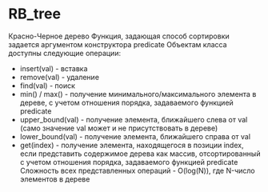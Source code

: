 # RB_tree
Красно-Черное дерево
Функция, задающая способ сортировки задается аргументом конструктора predicate
Объектам класса доступны следующие операции:
  * insert(val) - вставка 
  * remove(val) - удаление
  * find(val) - поиск
  * min() / max() - получение минимального/максимального элемента в дереве, с учетом отношения порядка, задаваемого функцией predicate
  * upper_bound(val) - получение элемента, ближайшего слева от val (само значение val может и не присутствовать в дереве) 
  * lower_bound(val) - получение элемента, ближайшего справа от val 
  * get(index) - получение элемента, находящегося в позиции index, если представить содержимое дерева как массив, отсортированный с учетом отношения порядка, задаваемого функцией predicate
Сложность всех представленных операций - O(log(N)), где N-число элементов в дереве
